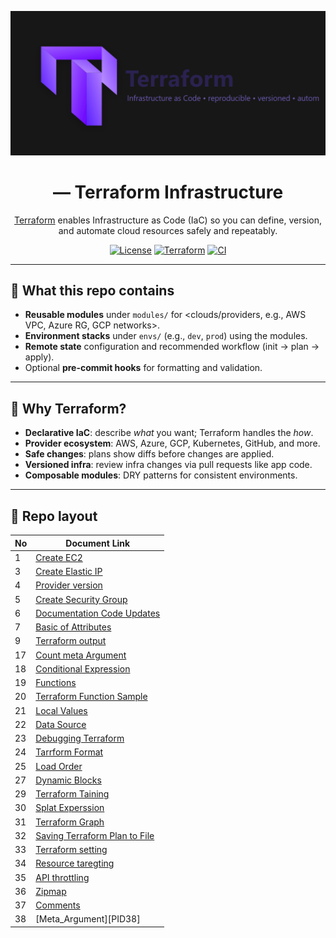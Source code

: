 
![My Image](./assets/logo.png)
<h1 align="center"><strong><Project Name> — Terraform Infrastructure</strong></h1>

<p align="center">
  <a href="https://www.terraform.io/">Terraform</a> enables Infrastructure as Code (IaC) so you can define, version, and automate cloud resources safely and repeatably.
</p>

<p align="center">
  <a href="#"><img alt="License" src="https://img.shields.io/badge/license-MIT-6A00FF"></a>
  <a href="#"><img alt="Terraform" src="https://img.shields.io/badge/Terraform-%3E%3D%201.6-5B20FF"></a>
  <a href="#"><img alt="CI" src="https://img.shields.io/badge/CI-GitHub%20Actions-active-9C5CFF"></a>
</p>

---

## 📌 What this repo contains

- **Reusable modules** under `modules/` for <clouds/providers, e.g., AWS VPC, Azure RG, GCP networks>.
- **Environment stacks** under `envs/` (e.g., `dev`, `prod`) using the modules.
- **Remote state** configuration and recommended workflow (init → plan → apply).
- Optional **pre-commit hooks** for formatting and validation.

---

## 🔎 Why Terraform?

- **Declarative IaC**: describe *what* you want; Terraform handles the *how*.
- **Provider ecosystem**: AWS, Azure, GCP, Kubernetes, GitHub, and more.
- **Safe changes**: plans show diffs before changes are applied.
- **Versioned infra**: review infra changes via pull requests like app code.
- **Composable modules**: DRY patterns for consistent environments.

---

## 🧭 Repo layout



| No | Document Link |
|-------|---------------|
|1 | [Create EC2][PID1]|
|3 | [Create Elastic IP][PID3]|
|4 | [Provider version][PID4]|
|5| [Create Security Group][PID5]|
|6| [Documentation Code Updates][PID6]|
|7 | [Basic of Attributes][PID7]
|9 | [Terraform output][PID9]
|17| [Count meta Argument][PID17]|
|18| [Conditional Expression][PID18]|
|19| [Functions][PID19]|
|20| [Terraform Function Sample][PID20]|
|21| [Local Values][PID21]|
|22| [Data Source][PID22]|
|23| [Debugging Terraform][PID23]|
|24| [Tarrform Format][PID24]|
|25| [Load Order][PID25]|
|27| [Dynamic Blocks][PID27]|
|29| [Terraform Taining][PID29]|
|30| [Splat Experssion][PID30]|
|31| [Terraform Graph][PID31]|
|32| [Saving Terraform Plan to File][PID32]|
|33| [Terraform setting][PID33]|
|34| [Resource taregting][PID34]|
|35| [API throttling][PID35]|
|36| [Zipmap][PID36]|
|37| [Comments][PID37]|
|38| [Meta_Argument][PID38]|
















[PID1]: <./AWS/01-Create EC2/>
[PID3]: <./AWS/03-Create Elastic IP/>
[PID4]: <./AWS/04-Provider versioning/>
[PID5]: <./AWS/05-Create Security Group/>
[PID6]: <./AWS/06-Documentation Code Updates/>
[PID7]: <./AWS/07-Basic of Attributes/>
[PID9]: <./AWS/09-Terraform output/>
[PID17]: <./AWS/17-Count meta argument>
[PID18]: <./AWS/18- Conditional Expression>
[PID19]: <./AWS/19-Functions/>
[PID20]: <./AWS/20-Terraform Functions sample>
[PID21]: <./AWS/21-local Values>
[PID22]: <./AWS/22-Data Source>
[PID23]: <./AWS/23-Debugging Terraform>
[PID24]: <./AWS/24-Terraform format>
[PID25]: <./AWS/25-Load Order/>
[PID27]: <./AWS/27-Dynamic Blocks/>
[PID29]: <./AWS/29-Terraform Taint/>
[PID30]: <./AWS/30-Splat Expression/>
[PID31]: <./AWS/31-Terraform_graph/>
[PID32]: <./AWS/32-Saving Terraform Plan to file/>
[PID33]: <./AWS/33-Terraform setting/>
[PID34]: <./AWS/34-Resource Targeting/>
[PID35]: <./AWS/35-API throttling/>
[PID36]: <./AWS/36-zipmap>
[PID37]: <./AWS/37-Comments>
[PID37]: <./AWS/38-Meta argument>
